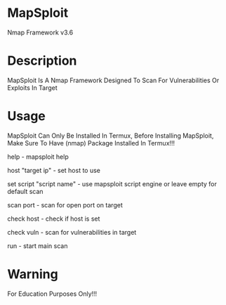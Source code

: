 # MapSploit
Nmap Framework v3.6

# Description 
MapSploit Is A Nmap Framework Designed To Scan For Vulnerabilities Or Exploits In Target 

# Usage
MapSploit Can Only Be Installed In Termux, Before Installing MapSploit, Make Sure To Have (nmap) Package Installed In Termux!!!

help - mapsploit help

host "target ip" - set host to use
  
set script "script name" - use mapsploit script engine or leave empty for default scan
  
scan port - scan for open port on target
  
check host - check if host is set

check vuln - scan for vulnerabilities in target

run - start main scan 


# Warning
For Education Purposes Only!!!
